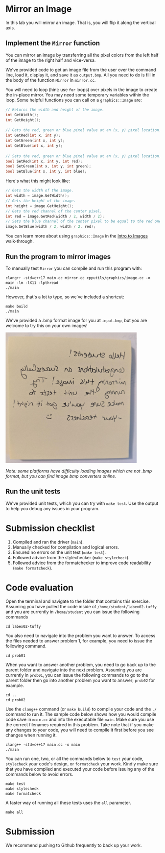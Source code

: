 # Mirror an Image

In this lab you will mirror an image. That is, you will flip it along the vertical axis.

## Implement the ``Mirror`` function

You can mirror an image by transferring all the pixel colors from the left half of the image to the right half and vice-versa.

We've provided code to get an image file from the user over the command line, load it, display it, and save it as ``output.bmp``. All you need to do is fill in the body of the function ``Mirror`` in ``mirror.cc``.

You will need to loop (hint: use ``for`` loops) over pixels in the image to create the in-place mirror. You may need some temporary variables within the loop. Some helpful functions you can call on a ``graphics::Image`` are:

```cpp
// Returns the width and height of the image.
int GetWidth();
int GetHeight();

// Gets the red, green or blue pixel value at an (x, y) pixel location.
int GetRed(int x, int y);
int GetGreen(int x, int y);
int GetBlue(int x, int y);

// Sets the red, green or blue pixel value at an (x, y) pixel location.
bool SetRed(int x, int y, int red);
bool SetGreen(int x, int y, int green);
bool SetBlue(int x, int y, int blue);
```

Here's what this might look like:

```cpp
// Gets the width of the image.
int width = image.GetWidth();
// Gets the height of the image.
int height = image.GetHeight();
// Gets the red channel of the center pixel.
int red = image.GetRed(width / 2, width / 2);
// Sets the blue channel of the center pixel to be equal to the red one.
image.SetBlue(width / 2, width / 2, red);
```

You can learn more about using ``graphics::Image`` in the [Intro to Images](https://lab.cs50.io/ILXL-guides/intro-to-graphics) walk-through.

## Run the program to mirror images

To manually test ``Mirror`` you can compile and run this program with:

```
clang++ -std=c++17 main.cc mirror.cc cpputils/graphics/image.cc -o main -lm -lX11 -lpthread
./main
```

However, that's a lot to type, so we've included a shortcut:

```
make build
./main
```

We've provided a .bmp format image for you at ``input.bmp``, but you are welcome to try this on your own images!

![mirrored handwriting at input.bmp](input.bmp)

*Note: some platforms have difficulty loading images which are not .bmp format, but you can find image bmp converters online.*

## Run the unit tests

We've provided unit tests, which you can try with ``make test``. Use the output to help you debug any issues in your program.

# Submission checklist
1. Compiled and ran the driver (`main`).
1. Manually checked for compilation and logical errors.
1. Ensured no errors on the unit test (`make test`).
1. Followed advice from the stylechecker (`make stylecheck`).
1. Followed advice from the formatchecker to improve code readability (`make formatcheck`).

# Code evaluation
Open the terminal and navigate to the folder that contains this exercise. Assuming you have pulled the code inside of `/home/student/labex02-tuffy` and you are currently in `/home/student` you can issue the following commands

```
cd labex02-tuffy
```

You also need to navigate into the problem you want to answer. To access the files needed to answer problem 1, for example, you need to issue the following command.

```
cd prob01
```

When you want to answer another problem, you need to go back up to the parent folder and navigate into the next problem. Assuming you are currently in `prob01`, you can issue the following commands to go to the parent folder then go into another problem you want to answer; `prob02` for example.

```
cd ..
cd prob02
```

Use the `clang++` command (or ``make build``) to compile your code and the `./` command to run it. The sample code below shows how you would compile code save in `main.cc` and into the executable file `main`. Make sure you use the correct filenames required in this problem.  Take note that if you make any changes to your code, you will need to compile it first before you see changes when running it.

```
clang++ -std=c++17 main.cc -o main
./main
```

You can run one, two, or all the commands below to `test` your code, `stylecheck` your code's design, or `formatcheck` your work. Kindly make sure that you have compiled and executed your code before issuing any of the commands below to avoid errors.

```
make test
make stylecheck
make formatcheck
```

A faster way of running all these tests uses the `all` parameter.

```
make all
```

# Submission

We recommend pushing to Github frequently to back up your work.

